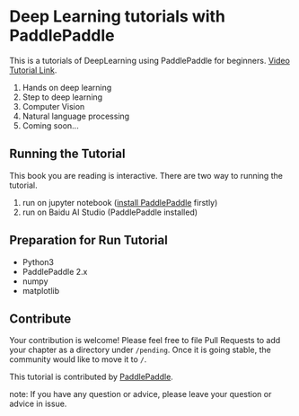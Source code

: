# Deep Learning tutorials with PaddlePaddle 

This is a tutorials of DeepLearning using PaddlePaddle for beginners. [Video Tutorial Link](https://aistudio.baidu.com/aistudio/education/group/info/888).

1. Hands on deep learning
2. Step to deep learning
3. Computer Vision
4. Natural language processing
5. Coming soon...

## Running the Tutorial

This book you are reading is interactive. 
There are two way to running the tutorial.
1. run on jupyter notebook ([install PaddlePaddle](https://www.paddlepaddle.org.cn/documentation/docs/zh/beginners_guide/install/index_cn.html) firstly)
2. run on Baidu AI Studio (PaddlePaddle installed)

## Preparation for Run Tutorial
- Python3
- PaddlePaddle 2.x
- numpy
- matplotlib

## Contribute

Your contribution is welcome!  Please feel free to file Pull Requests to add your chapter as a directory under `/pending`. Once it is going stable, the community would like to move it to `/`.

This tutorial is contributed by <a xmlns:cc="http://creativecommons.org/ns#" href="http://book.paddlepaddle.org" property="cc:attributionName" rel="cc:attributionURL">PaddlePaddle</a>. 

note: If you have any question or advice, please leave your question or advice in issue.

